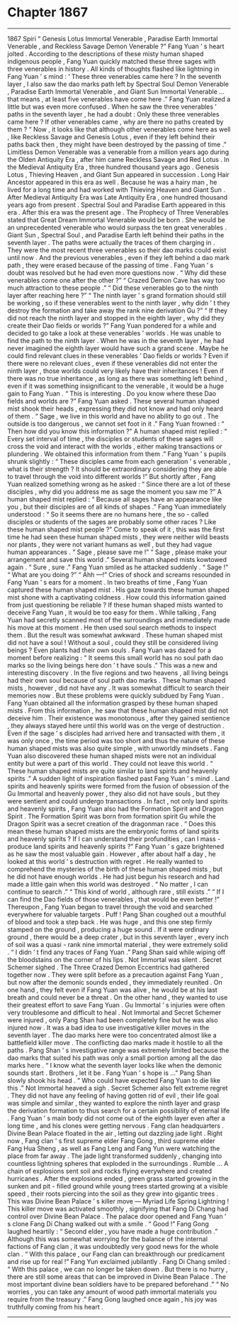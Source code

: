 
# Chapter 1867


---

1867 Spiri “ Genesis Lotus Immortal Venerable , Paradise Earth Immortal Venerable , and Reckless Savage Demon Venerable ?” Fang Yuan ’ s heart jolted .
According to the descriptions of these misty human shaped indigenous people , Fang Yuan quickly matched these three sages with three venerables in history .
All kinds of thoughts flashed like lightning in Fang Yuan ’ s mind : ‘ These three venerables came here ? In the seventh layer , I also saw the dao marks path left by Spectral Soul Demon Venerable , Paradise Earth Immortal Venerable , and Giant Sun Immortal Venerable … that means , at least five venerables have come here .”
Fang Yuan realized a little but was even more confused .
When he saw the three venerables ’ paths in the seventh layer , he had a doubt : Only these three venerables came here ? If other venerables came , why are there no paths created by them ?
“ Now , it looks like that although other venerables come here as well , like Reckless Savage and Genesis Lotus , even if they left behind their paths back then , they might have been destroyed by the passing of time .”
Limitless Demon Venerable was a venerable from a million years ago during the Olden Antiquity Era , after him came Reckless Savage and Red Lotus .
In the Medieval Antiquity Era , three hundred thousand years ago . Genesis Lotus , Thieving Heaven , and Giant Sun appeared in succession . Long Hair Ancestor appeared in this era as well . Because he was a hairy man , he lived for a long time and had worked with Thieving Heaven and Giant Sun .
After Medieval Antiquity Era was Late Antiquity Era , one hundred thousand years ago from present . Spectral Soul and Paradise Earth appeared in this era .
After this era was the present age . The Prophecy of Three Venerables stated that Great Dream Immortal Venerable would be born . She would be an unprecedented venerable who would surpass the ten great venerables .
Giant Sun , Spectral Soul , and Paradise Earth left behind their paths in the seventh layer . The paths were actually the traces of them charging in .
They were the most recent three venerables so their dao marks could exist until now .
And the previous venerables , even if they left behind a dao mark path , they were erased because of the passing of time .
Fang Yuan ’ s doubt was resolved but he had even more questions now .
“ Why did these venerables come one after the other ?”
“ Crazed Demon Cave has way too much attraction to these people .”
“ Did these venerables go to the ninth layer after reaching here ?”
“ The ninth layer ’ s grand formation should still be working , so if these venerables went to the ninth layer , why didn ’ t they destroy the formation and take away the rank nine derivation Gu ?”
“ If they did not reach the ninth layer and stopped in the eighth layer , why did they create their Dao fields or worlds ?”
Fang Yuan pondered for a while and decided to go take a look at these venerables ’ worlds .
He was unable to find the path to the ninth layer .
When he was in the seventh layer , he had never imagined the eighth layer would have such a grand scene .
Maybe he could find relevant clues in these venerables ’ Dao fields or worlds ?
Even if there were no relevant clues , even if these venerables did not enter the ninth layer , those worlds could very likely have their inheritances !
Even if there was no true inheritance , as long as there was something left behind , even if it was something insignificant to the venerable , it would be a huge gain to Fang Yuan .
“ This is interesting . Do you know where these Dao fields and worlds are ?” Fang Yuan asked .
These several human shaped mist shook their heads , expressing they did not know and had only heard of them .
“ Sage , we live in this world and have no ability to go out . The outside is too dangerous , we cannot set foot in it .”
Fang Yuan frowned : “ Then how did you know this information ?”
A human shaped mist replied : “ Every set interval of time , the disciples or students of these sages will cross the void and interact with the worlds , either making transactions or plundering . We obtained this information from them .”
Fang Yuan ’ s pupils shrunk slightly : “ These disciples came from each generation ’ s venerable , what is their strength ? It should be extraordinary considering they are able to travel through the void into different worlds !”
But shortly after , Fang Yuan realized something wrong as he asked : “ Since there are a lot of these disciples , why did you address me as sage the moment you saw me ?”
A human shaped mist replied : “ Because all sages have an appearance like you , but their disciples are of all kinds of shapes .”
Fang Yuan immediately understood : “ So it seems there are no humans here , the so - called disciples or students of the sages are probably some other races ? Like these human shaped mist people ?”
Come to speak of it , this was the first time he had seen these human shaped mists , they were neither wild beasts nor plants , they were not variant humans as well , but they had vague human appearances .
“ Sage , please save me !”
“ Sage , please make your arrangement and save this world .”
Several human shaped mists kowtowed again .
“ Sure , sure .” Fang Yuan smiled as he attacked suddenly .
“ Sage !”
“ What are you doing ?”
“ Ahh —!”
Cries of shock and screams resounded in Fang Yuan ’ s ears for a moment .
In two breaths of time , Fang Yuan captured these human shaped mist . His gaze towards these human shaped mist shone with a captivating coldness .
How could this information gained from just questioning be reliable ?
If these human shaped mists wanted to deceive Fang Yuan , it would be too easy for them .
While talking , Fang Yuan had secretly scanned most of the surroundings and immediately made his move at this moment .
He then used soul search methods to inspect them .
But the result was somewhat awkward .
These human shaped mist did not have a soul !
Without a soul , could they still be considered living beings ?
Even plants had their own souls .
Fang Yuan was dazed for a moment before realizing : “ It seems this small world has no soul path dao marks so the living beings here don ’ t have souls .”
This was a new and interesting discovery .
In the five regions and two heavens , all living beings had their own soul because of soul path dao marks .
These human shaped mists , however , did not have any .
It was somewhat difficult to search their memories now .
But these problems were quickly subdued by Fang Yuan .
Fang Yuan obtained all the information grasped by these human shaped mists .
From this information , he saw that these human shaped mist did not deceive him . Their existence was monotonous , after they gained sentience , they always stayed here until this world was on the verge of destruction . Even if the sage ’ s disciples had arrived here and transacted with them , it was only once , the time period was too short and thus the nature of these human shaped mists was also quite simple , with unworldly mindsets .
Fang Yuan also discovered these human shaped mists were not an individual entity but were a part of this world . They could not leave this world .
“ These human shaped mists are quite similar to land spirits and heavenly spirits .” A sudden light of inspiration flashed past Fang Yuan ’ s mind .
Land spirits and heavenly spirits were formed from the fusion of obsession of the Gu Immortal and heavenly power , they also did not have souls , but they were sentient and could undergo transactions .
In fact , not only land spirits and heavenly spirits , Fang Yuan also had the Formation Spirit and Dragon Spirit .
The Formation Spirit was born from formation spirit Gu while the Dragon Spirit was a secret creation of the dragonman race .
“ Does this mean these human shaped mists are the embryonic forms of land spirits and heavenly spirits ? If I can understand their profundities , can I mass - produce land spirits and heavenly spirits ?”
Fang Yuan ’ s gaze brightened as he saw the most valuable gain .
However , after about half a day , he looked at this world ’ s destruction with regret .
He really wanted to comprehend the mysteries of the birth of these human shaped mists , but he did not have enough worlds . He had just begun his research and had made a little gain when this world was destroyed .
“ No matter , I can continue to search .”
“ This kind of world , although rare , still exists .”
“ If I can find the Dao fields of those venerables , that would be even better !”
Thereupon , Fang Yuan began to travel through the void and searched everywhere for valuable targets .
Puff !
Pang Shan coughed out a mouthful of blood and took a step back .
He was huge , and this one step firmly stamped on the ground , producing a huge sound . If it were ordinary ground , there would be a deep crater , but in this seventh layer , every inch of soil was a quasi - rank nine immortal material , they were extremely solid .
“ I didn ’ t find any traces of Fang Yuan .” Pang Shan said while wiping off the bloodstains on the corner of his lips .
Not Immortal was silent .
Secret Schemer sighed .
The Three Crazed Demon Eccentrics had gathered together now . They were split before as a precaution against Fang Yuan , but now after the demonic sounds ended , they immediately reunited .
On one hand , they felt even if Fang Yuan was alive , he would be at his last breath and could never be a threat .
On the other hand , they wanted to use their greatest effort to save Fang Yuan .
Gu Immortal ’ s injuries were often very troublesome and difficult to heal .
Not Immortal and Secret Schemer were injured , only Pang Shan had been completely fine but he was also injured now .
It was a bad idea to use investigative killer moves in the seventh layer .
The dao marks here were too concentrated almost like a battlefield killer move . The conflicting dao marks made it hostile to all the paths .
Pang Shan ’ s investigative range was extremely limited because the dao marks that suited his path was only a small portion among all the dao marks here .
“ I know what the seventh layer looks like when the demonic sounds start . Brothers , let it be . Fang Yuan ’ s hope is …” Pang Shan slowly shook his head .
“ Who could have expected Fang Yuan to die like this .” Not Immortal heaved a sigh .
Secret Schemer also felt extreme regret .
They did not have any feeling of having gotten rid of evil , their life goal was simple and similar , they wanted to explore the ninth layer and grasp the derivation formation to thus search for a certain possibility of eternal life .
Fang Yuan ’ s main body did not come out of the eighth layer even after a long time , and his clones were getting nervous .
Fang clan headquarters .
Divine Bean Palace floated in the air , letting out dazzling jade light .
Right now , Fang clan ’ s first supreme elder Fang Gong , third supreme elder Fang Hua Sheng , as well as Fang Leng and Fang Yun were watching the place from far away .
The jade light transformed suddenly , changing into countless lightning spheres that exploded in the surroundings .
Rumble …
A chain of explosions sent soil and rocks flying everywhere and created hurricanes .
After the explosions ended , green grass started growing in the sunken and pit - filled ground while young trees started growing at a visible speed , their roots piercing into the soil as they grew into gigantic trees .
This was Divine Bean Palace ’ s killer move — Myriad Life Spring Lightning !
This killer move was activated smoothly , signifying that Fang Di Chang had control over Divine Bean Palace .
The palace door opened and Fang Yuan ’ s clone Fang Di Chang walked out with a smile .
“ Good !” Fang Gong laughed heartily : “ Second elder , you have made a huge contribution .” Although this was somewhat worrying for the balance of the internal factions of Fang clan , it was undoubtedly very good news for the whole clan .
“ With this palace , our Fang clan can breakthrough our predicament and rise up for real !” Fang Yun exclaimed jubilantly .
Fang Di Chang smiled : “ With this palace , we can no longer be taken down . But there is no hurry , there are still some areas that can be improved in Divine Bean Palace . The most important divine bean soldiers have to be prepared beforehand .”
“ No worries , you can take any amount of wood path immortal materials you require from the treasury .” Fang Gong laughed once again , his joy was truthfully coming from his heart .

---

